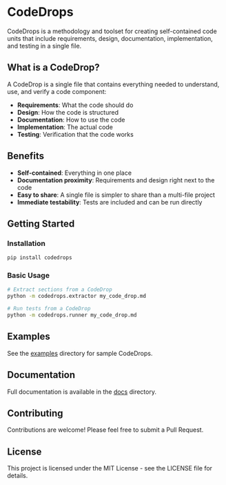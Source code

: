 # CodeDrops

CodeDrops is a methodology and toolset for creating self-contained code units that include requirements, design, documentation, implementation, and testing in a single file.

## What is a CodeDrop?

A CodeDrop is a single file that contains everything needed to understand, use, and verify a code component:

- **Requirements**: What the code should do
- **Design**: How the code is structured
- **Documentation**: How to use the code
- **Implementation**: The actual code
- **Testing**: Verification that the code works

## Benefits

- **Self-contained**: Everything in one place
- **Documentation proximity**: Requirements and design right next to the code
- **Easy to share**: A single file is simpler to share than a multi-file project
- **Immediate testability**: Tests are included and can be run directly

## Getting Started

### Installation

```bash
pip install codedrops
```

### Basic Usage

```bash
# Extract sections from a CodeDrop
python -m codedrops.extractor my_code_drop.md

# Run tests from a CodeDrop
python -m codedrops.runner my_code_drop.md
```

## Examples

See the [examples](examples/) directory for sample CodeDrops.

## Documentation

Full documentation is available in the [docs](docs/) directory.

## Contributing

Contributions are welcome! Please feel free to submit a Pull Request.

## License

This project is licensed under the MIT License - see the LICENSE file for details.
